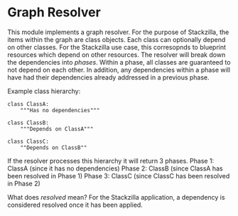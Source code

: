 # Graph Resolver
This module implements a graph resolver. For the purpose of Stackzilla, the items within the graph are class objects.
Each class can optionally depend on other classes. For the Stackzilla use case, this corresopnds to blueprint resources which depend on other resources. The resolver will break down the dependencies into _phases_. Within a phase, all classes are guaranteed to not depend on each other. In addition, any dependencies within a phase will have had their dependencies already addressed in a previous phase.

Example class hierarchy:
```
class ClassA:
    """Has no dependencies"""

class ClassB:
    """Depends on ClassA"""

class ClassC:
    ""Depends on ClassB""
```

If the resolver processes this hierarchy it will return 3 phases.
Phase 1: ClassA (since it has no dependencies)
Phase 2: ClassB (since ClassA has been resolved in Phase 1)
Phase 3: ClassC (since ClassC has been resolved in Phase 2)

What does *resolved* mean?
For the Stackzilla application, a dependency is considered resolved once it has been applied.
